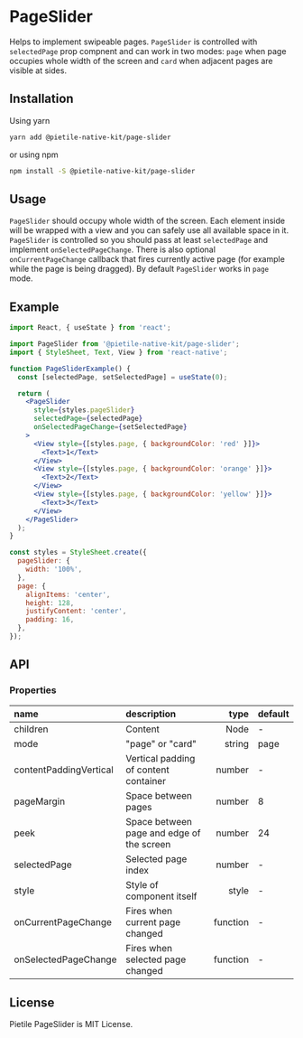 # PageSlider

Helps to implement swipeable pages. `PageSlider` is controlled with `selectedPage` prop compnent and
can work in two modes: `page` when page occupies whole width of the screen and `card` when
adjacent pages are visible at sides.

## Installation

Using yarn

```sh
yarn add @pietile-native-kit/page-slider
```

or using npm

```sh
npm install -S @pietile-native-kit/page-slider
```

## Usage

`PageSlider` should occupy whole width of the screen. Each element inside will be wrapped
with a view and you can safely use all available space in it. `PageSlider` is controlled so you should
pass at least `selectedPage` and implement `onSelectedPageChange`. There is also optional `onCurrentPageChange`
callback that fires currently active page (for example while the page is being dragged). By default
`PageSlider` works in `page` mode.

## Example

```jsx
import React, { useState } from 'react';

import PageSlider from '@pietile-native-kit/page-slider';
import { StyleSheet, Text, View } from 'react-native';

function PageSliderExample() {
  const [selectedPage, setSelectedPage] = useState(0);

  return (
    <PageSlider
      style={styles.pageSlider}
      selectedPage={selectedPage}
      onSelectedPageChange={setSelectedPage}
    >
      <View style={[styles.page, { backgroundColor: 'red' }]}>
        <Text>1</Text>
      </View>
      <View style={[styles.page, { backgroundColor: 'orange' }]}>
        <Text>2</Text>
      </View>
      <View style={[styles.page, { backgroundColor: 'yellow' }]}>
        <Text>3</Text>
      </View>
    </PageSlider>
  );
}

const styles = StyleSheet.create({
  pageSlider: {
    width: '100%',
  },
  page: {
    alignItems: 'center',
    height: 128,
    justifyContent: 'center',
    padding: 16,
  },
});
```

## API

### Properties

| name                   | description                               |     type | default |
| :--------------------- | :---------------------------------------- | -------: | :------ |
| children               | Content                                   |     Node | -       |
| mode                   | "page" or "card"                          |   string | page    |
| contentPaddingVertical | Vertical padding of content container     |   number | -       |
| pageMargin             | Space between pages                       |   number | 8       |
| peek                   | Space between page and edge of the screen |   number | 24      |
| selectedPage           | Selected page index                       |   number | -       |
| style                  | Style of component itself                 |    style | -       |
| onCurrentPageChange    | Fires when current page changed           | function | -       |
| onSelectedPageChange   | Fires when selected page changed          | function | -       |

## License

Pietile PageSlider is MIT License.
